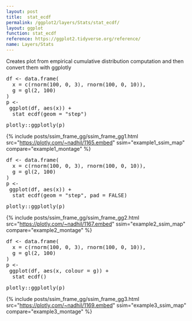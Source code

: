 ```yaml
---
layout: post
title:  stat_ecdf
permalink: /ggplot2/layers/Stats/stat_ecdf/
layout: ggplot
function: stat_ecdf
reference: https://ggplot2.tidyverse.org/reference/
name: Layers/Stats
---
```


Creates plot from empirical cumulative distribution computation and then convert them with ggplotly








<pre class="mcode">
df <- data.frame(
  x = c(rnorm(100, 0, 3), rnorm(100, 0, 10)),
  g = gl(2, 100)
)
p <-   
 ggplot(df, aes(x)) +
  stat_ecdf(geom = "step")
</pre>


<pre class="mcode">
plotly::ggplotly(p)
</pre>

{% include posts/ssim_frame_gg/ssim_frame_gg1.html src="https://plotly.com/~nadhil/1165.embed" ssim="example1_ssim_map" compare="example1_montage" %}







<pre class="mcode">
df <- data.frame(
  x = c(rnorm(100, 0, 3), rnorm(100, 0, 10)),
  g = gl(2, 100)
)
p <-   
 ggplot(df, aes(x)) +
  stat_ecdf(geom = "step", pad = FALSE)
</pre>


<pre class="mcode">
plotly::ggplotly(p)
</pre>

{% include posts/ssim_frame_gg/ssim_frame_gg2.html src="https://plotly.com/~nadhil/1167.embed" ssim="example2_ssim_map" compare="example2_montage" %}







<pre class="mcode">
df <- data.frame(
  x = c(rnorm(100, 0, 3), rnorm(100, 0, 10)),
  g = gl(2, 100)
)
p <-   
 ggplot(df, aes(x, colour = g)) +
  stat_ecdf()
</pre>


<pre class="mcode">
plotly::ggplotly(p)
</pre>

{% include posts/ssim_frame_gg/ssim_frame_gg3.html src="https://plotly.com/~nadhil/1169.embed" ssim="example3_ssim_map" compare="example3_montage" %}


